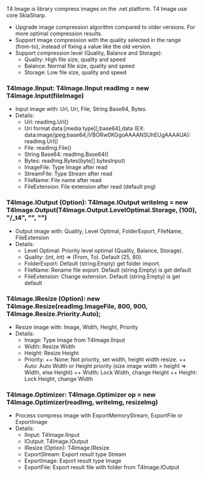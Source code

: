 T4 Image is library compress images on the .net platform.
T4 Image use core SkiaSharp.
- Upgrade image compression algorithm compared to older versions. For more optimal compression results.
- Support image compression with the quality selected in the range (from-to), instead of fixing a value like the old version.
- Support compression level (Quality, Balance and Storage):
   + Quality: High file size, quality and speed
   + Balance: Normal file size, quality and speed
   + Storage: Low file size, quality and speed

### T4Image.IInput: T4Image.IInput readImg = new T4Image.Input(fileImage)
- Input image with: Url, Uri, File, String Base64, Bytes.
- Details: 
   + Url: readImg.Url()
   + Uri format data:[media type][;base64],data (EX: data:image/jpeg;base64,iVBORw0KGgoAAAANSUhEUgAAAAUA): readImg.Url()
   + File: readImg.File()
   + String Base64: readImg.Base64()
   + Bytes: readImg.Bytes(byte[] bytesInput)
   + ImageFile: Type Image after read
   + StreamFile: Type Stream after read
   + FileName: File name after read
   + FileExtension: File extension after read (default png)

### T4Image.IOutput (Option): T4Image.IOutput writeImg = new T4Image.Output(T4Image.Output.LevelOptimal.Storage, (100), "/_t4", "", "")
- Output image with: Quality, Level Optimal, FolderExport, FileName, FileExtension
- Details:
   + Level Optimal: Priority level optimal (Quality, Balance, Storage).
   + Quality: (int, int) => (From, To). Default (25, 80).
   + FolderExport: Default (string.Empty) get folder import.
   + FileName: Rename file export. Default (string.Empty) is get default 
   + FileExtension: Change extension. Default (string.Empty) is get default

### T4Image.IResize (Option): new T4Image.Resize(readImg.ImageFile, 800, 900, T4Image.Resize.Priority.Auto);
- Resize image with: Image, Width, Height, Priority
- Details:
   + Image: Type Image from T4Image.IInput
   + Width: Resize Width
   + Height: Resize Height
   + Priority:
      ++ None: Not priority, set width, height width resize.
      ++ Auto: Auto Width or Height priority (size image width > height => Width, else Height)
      ++ Width: Lock Width, change Height
      ++ Height: Lock Height, change Width

### T4Image.Optimizer: T4Image.Optimizer op = new T4Image.Optimizer(readImg, writeImg, resizeImg)
- Process compress image with ExportMemoryStream, ExportFile or ExportImage
- Details:
   + IInput: T4Image.IInput
   + IOutput: T4Image.IOutput
   + IResize (Option): T4Image.IResize
   + ExportStream: Export result type Stream
   + ExportImage: Export result type Image
   + ExportFile: Export result file with folder from T4Image.IOutput